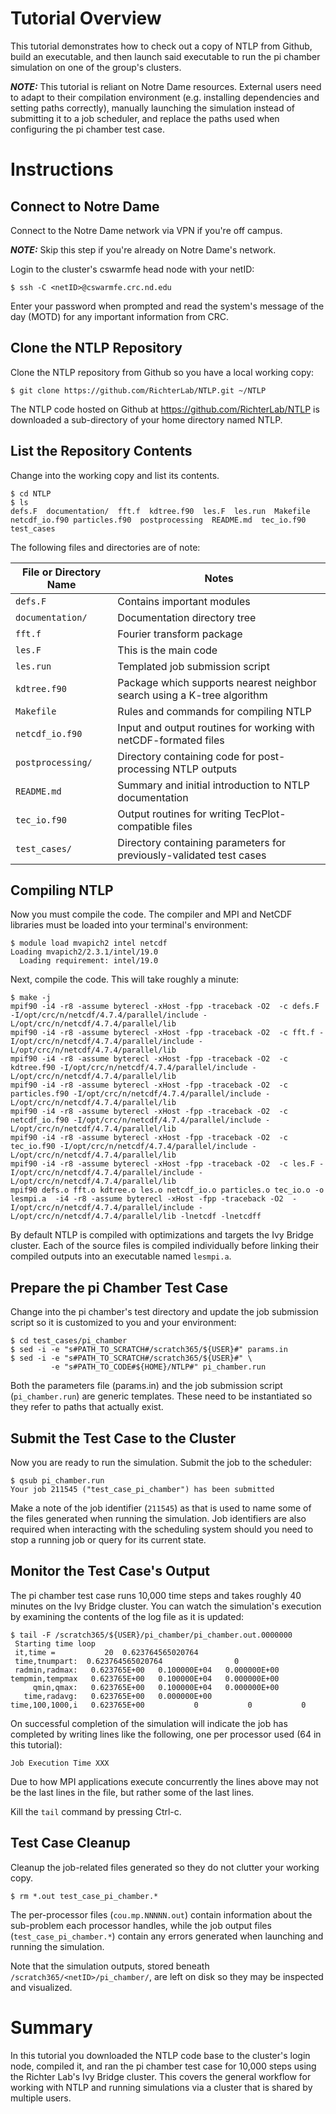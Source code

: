 # Tutorial Overview
This tutorial demonstrates how to check out a copy of NTLP from Github, build an
executable, and then launch said executable to run the pi chamber simulation on
one of the group's clusters.

***NOTE:*** This tutorial is reliant on Notre Dame resources.  External
users need to adapt to their compilation environment (e.g. installing
dependencies and setting paths correctly), manually launching the simulation
instead of submitting it to a job scheduler, and replace the paths used when
configuring the pi chamber test case.

# Instructions

## Connect to Notre Dame
Connect to the Notre Dame network via VPN if you're off campus.

***NOTE:*** Skip this step if you're already on Notre Dame's network.

Login to the cluster's cswarmfe head node with your netID:

```shell
$ ssh -C <netID>@cswarmfe.crc.nd.edu
```

Enter your password when prompted and read the system's message of the day
(MOTD) for any important information from CRC.

## Clone the NTLP Repository
Clone the NTLP repository from Github so you have a local working copy:

```shell
$ git clone https://github.com/RichterLab/NTLP.git ~/NTLP
```

The NTLP code hosted on Github at https://github.com/RichterLab/NTLP is
downloaded a sub-directory of your home directory named NTLP.

## List the Repository Contents
Change into the working copy and list its contents.

```shell
$ cd NTLP
$ ls
defs.F  documentation/  fft.f  kdtree.f90  les.F  les.run  Makefile  netcdf_io.f90 particles.f90  postprocessing  README.md  tec_io.f90  test_cases
```

The following files and directories are of note:

| File or Directory Name | Notes |
| --- | --- |
| `defs.F` | Contains important modules |
| `documentation/` | Documentation directory tree |
| `fft.f` | Fourier transform package |
| `les.F` | This is the main code |
| `les.run` | Templated job submission script |
| `kdtree.f90` | Package which supports nearest neighbor search using a K-tree algorithm |
| `Makefile` | Rules and commands for compiling NTLP |
| `netcdf_io.f90` | Input and output routines for working with netCDF-formated files |
| `postprocessing/` | Directory containing code for post-processing NTLP outputs |
| `README.md` | Summary and initial introduction to NTLP documentation |
| `tec_io.f90` | Output routines for writing TecPlot-compatible files |
| `test_cases/` | Directory containing parameters for previously-validated test cases |

## Compiling NTLP
Now you must compile the code.  The compiler and MPI and NetCDF libraries must be
loaded into your terminal's environment:

```shell
$ module load mvapich2 intel netcdf
Loading mvapich2/2.3.1/intel/19.0
  Loading requirement: intel/19.0
```

Next, compile the code. This will take roughly a minute:

```shell
$ make -j
mpif90 -i4 -r8 -assume byterecl -xHost -fpp -traceback -O2  -c defs.F -I/opt/crc/n/netcdf/4.7.4/parallel/include -L/opt/crc/n/netcdf/4.7.4/parallel/lib
mpif90 -i4 -r8 -assume byterecl -xHost -fpp -traceback -O2  -c fft.f -I/opt/crc/n/netcdf/4.7.4/parallel/include -L/opt/crc/n/netcdf/4.7.4/parallel/lib
mpif90 -i4 -r8 -assume byterecl -xHost -fpp -traceback -O2  -c kdtree.f90 -I/opt/crc/n/netcdf/4.7.4/parallel/include -L/opt/crc/n/netcdf/4.7.4/parallel/lib
mpif90 -i4 -r8 -assume byterecl -xHost -fpp -traceback -O2  -c particles.f90 -I/opt/crc/n/netcdf/4.7.4/parallel/include -L/opt/crc/n/netcdf/4.7.4/parallel/lib
mpif90 -i4 -r8 -assume byterecl -xHost -fpp -traceback -O2  -c netcdf_io.f90 -I/opt/crc/n/netcdf/4.7.4/parallel/include -L/opt/crc/n/netcdf/4.7.4/parallel/lib
mpif90 -i4 -r8 -assume byterecl -xHost -fpp -traceback -O2  -c tec_io.f90 -I/opt/crc/n/netcdf/4.7.4/parallel/include -L/opt/crc/n/netcdf/4.7.4/parallel/lib
mpif90 -i4 -r8 -assume byterecl -xHost -fpp -traceback -O2  -c les.F -I/opt/crc/n/netcdf/4.7.4/parallel/include -L/opt/crc/n/netcdf/4.7.4/parallel/lib
mpif90 defs.o fft.o kdtree.o les.o netcdf_io.o particles.o tec_io.o -o lesmpi.a  -i4 -r8 -assume byterecl -xHost -fpp -traceback -O2  -I/opt/crc/n/netcdf/4.7.4/parallel/include -L/opt/crc/n/netcdf/4.7.4/parallel/lib -lnetcdf -lnetcdff
```

By default NTLP is compiled with optimizations and targets the Ivy Bridge
cluster.  Each of the source files is compiled individually before linking their
compiled outputs into an executable named `lesmpi.a`.

## Prepare the pi Chamber Test Case
Change into the pi chamber's test directory and update the job submission script
so it is customized to you and your environment:

```shell
$ cd test_cases/pi_chamber
$ sed -i -e "s#PATH_TO_SCRATCH#/scratch365/${USER}#" params.in
$ sed -i -e "s#PATH_TO_SCRATCH#/scratch365/${USER}#" \
         -e "s#PATH_TO_CODE#${HOME}/NTLP#" pi_chamber.run
```

Both the parameters file (params.in) and the job submission script
(`pi_chamber.run`) are generic templates. These need to be instantiated so they
refer to paths that actually exist.

## Submit the Test Case to the Cluster
Now you are ready to run the simulation. Submit the job to the scheduler:

```shell
$ qsub pi_chamber.run
Your job 211545 ("test_case_pi_chamber") has been submitted
```

Make a note of the job identifier (`211545`) as that is used to name some of the
files generated when running the simulation.  Job identifiers are also required
when interacting with the scheduling system should you need to stop a running
job or query for its current state.

## Monitor the Test Case's Output
The pi chamber test case runs 10,000 time steps and takes roughly 40 minutes on
the Ivy Bridge cluster.  You can watch the simulation's execution by examining
the contents of the log file as it is updated:

```shell
$ tail -F /scratch365/${USER}/pi_chamber/pi_chamber.out.0000000
 Starting time loop
 it,time =           20  0.623764565020764
 time,tnumpart:  0.623764565020764                0
 radmin,radmax:   0.623765E+00   0.100000E+04   0.000000E+00
tempmin,tempmax   0.623765E+00   0.100000E+04   0.000000E+00
     qmin,qmax:   0.623765E+00   0.100000E+04   0.000000E+00
   time,radavg:   0.623765E+00   0.000000E+00
time,100,1000,i   0.623765E+00           0           0           0
```

On successful completion of the simulation will indicate the job has completed
by writing lines like the following, one per processor used (64 in this
tutorial):

```shell
Job Execution Time XXX
```

Due to how MPI applications execute concurrently the lines above may not be the
last lines in the file, but rather some of the last lines.

Kill the `tail` command by pressing Ctrl-c.

## Test Case Cleanup
Cleanup the job-related files generated so they do not clutter your working
copy.

```shell
$ rm *.out test_case_pi_chamber.*
```

The per-processor files (`cou.mp.NNNNN.out`) contain information about the
sub-problem each processor handles, while the job output files
(`test_case_pi_chamber.*`) contain any errors generated when launching and running
the simulation.

Note that the simulation outputs, stored beneath
`/scratch365/<netID>/pi_chamber/`, are left on disk so they may be inspected and
visualized.

# Summary
In this tutorial you downloaded the NTLP code base to the cluster's login node,
compiled it, and ran the pi chamber test case for 10,000 steps using the Richter
Lab's Ivy Bridge cluster.  This covers the general workflow for working with
NTLP and running simulations via a cluster that is shared by multiple users.
